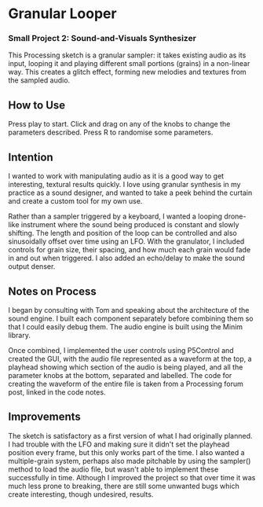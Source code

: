 # Granular Looper
### Small Project 2: Sound-and-Visuals Synthesizer

This Processing sketch is a granular sampler: it takes existing audio as its input, looping it and playing different small portions (grains) in a non-linear way. This creates a glitch effect, forming new melodies and textures from the sampled audio.

## How to Use

Press play to start. Click and drag on any of the knobs to change the parameters described. Press R to randomise some parameters.

## Intention

I wanted to work with manipulating audio as it is a good way to get interesting, textural results quickly. I love using granular synthesis in my practice as a sound designer, and wanted to take a peek behind the curtain and create a custom tool for my own use.

Rather than a sampler triggered by a keyboard, I wanted a looping drone-like instrument where the sound being produced is constant and slowly shifting. The length and position of the loop can be controlled and also sinusoidally offset over time using an LFO. With the granulator, I included controls for grain size, their spacing, and how much each grain would fade in and out when triggered. I also added an echo/delay to make the sound output denser. 

## Notes on Process

I began by consulting with Tom and speaking about the architecture of the sound engine. I built each component separately before combining them so that I could easily debug them. The audio engine is built using the Minim library. 

Once combined, I implemented the user controls using P5Control and created the GUI, with the audio file represented as a waveform at the top, a playhead showing which section of the audio is being played, and all the parameter knobs at the bottom, separated and labelled. The code for creating the waveform of the entire file is taken from a Processing forum post, linked in the code notes.

## Improvements

The sketch is satisfactory as a first version of what I had originally planned. I had trouble with the LFO and making sure it didn't set the playhead position every frame, but this only works part of the time. I also wanted a multiple-grain system, perhaps also made pitchable by using the sampler() method to load the audio file, but wasn't able to implement these successfully in time. Although I improved the project so that over time it was much less prone to breaking, there are still some unwanted bugs which create interesting, though undesired, results.
